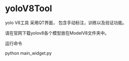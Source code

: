 # yoloV8Tool
yolo V8工具
采用QT界面， 包含手动标注，训练以及验证功能。 

请在官网下载yolov8各个模型放在ModelV8文件夹中。

运行命令

python main_widget.py
